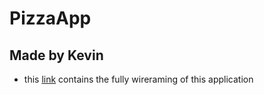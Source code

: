 ﻿# PizzaApp

## Made by Kevin

- this [link](https://miro.com/app/board/) contains the fully wireraming of this application
